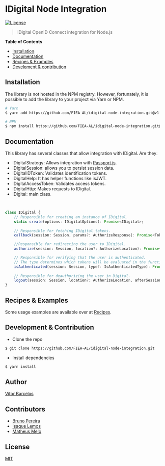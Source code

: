 # IDigital Node Integration

[![License][license-badge]][license-url]

> IDigital OpenID Connect integration for Node.js

**Table of Contents**

- [Installation](#installation)
- [Documentation](#documentation)
- [Recipes & Examples](#recipes--examples)
- [Develoment & contribution](#development--contribution)

## Installation
The library is not hosted in the NPM registry. However, fortunately, it is possible to add the library to your project via Yarn or NPM.

```bash
# Yarn
$ yarn add https://github.com/FIEA-AL/idigital-node-integration.git@v1.0.0

# NPM
$ npm install https://github.com/FIEA-AL/idigital-node-integration.git@v1.0.0
```

## Documentation
  This library has several classes that allow integration with IDigital. Are they:
- IDigitalStrategy: Allows integration with [Passport.js](https://www.npmjs.com/package/passport).
- IDigitalSession: allows you to persist session data.
- IDigitalIDToken: Validates identification tokens.
- IDigitalHelp: It has helper functions like isJWT.
- IDigitalAccessToken: Validates access tokens.
- IDigitalHttp: Makes requests to IDigital.
- IDigital: main class.

&nbsp;
```typescript
class IDigital {
    // Responsible for creating an instance of IDigital.
    static create(options: IDigitalOptions): Promise<IDigital>;
    
    // Responsible for fetching IDigital tokens.
    callback(session: Session, params?: AuthorizeResponse): Promise<TokenSet>;

    //Responsible for redirecting the user to IDigital.
    authorize(session: Session, location?: AuthorizeLocation): Promise<string | void>;

    // Responsible for verifying that the user is authenticated.
    // The type determines which tokens will be evaluated in the function.
    isAuthenticated(session: Session, type?: IsAuthenticatedType): Promise<IsAuthenticated>;
    
    // Responsible for deauthorizing the user in Digital.
    logout(session: Session, location?: AuthorizeLocation, afterSessionDestroy?: Function): Promise<string | void>;
}
```

## Recipes & Examples
Some usage examples are available over at [Recipes](/docs).

## Development & Contribution

- Clone the repo

```bash
$ git clone https://github.com/FIEA-AL/idigital-node-integration.git
```

- Install dependencies

```bash
$ yarn install
```

## Author

[Vitor Barcelos](https://www.linkedin.com/in/vitorbarcelos)

## Contributors
- [Bruno Pereira](https://www.linkedin.com/in/batlopes)
- [Isaque Lemos](https://www.linkedin.com/in/isaquelemos)
- [Matheus Melo](https://www.linkedin.com/in/matheus-melo-7198901a4)

## License

[MIT](https://github.com/FIEA-AL/idigital-node-integration/blob/main/LICENSE)

[license-badge]: https://img.shields.io/badge/License-MIT-yellow.svg
[license-url]: https://opensource.org/licenses/MIT
